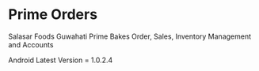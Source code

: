 # Prime Orders

Salasar Foods Guwahati Prime Bakes Order, Sales, Inventory Management and Accounts

Android Latest Version = 1.0.2.4
